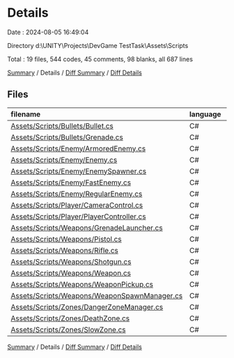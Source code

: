 # Details

Date : 2024-08-05 16:49:04

Directory d:\\UNITY\\Projects\\DevGame TestTask\\Assets\\Scripts

Total : 19 files,  544 codes, 45 comments, 98 blanks, all 687 lines

[Summary](results.md) / Details / [Diff Summary](diff.md) / [Diff Details](diff-details.md)

## Files
| filename | language | code | comment | blank | total |
| :--- | :--- | ---: | ---: | ---: | ---: |
| [Assets/Scripts/Bullets/Bullet.cs](/Assets/Scripts/Bullets/Bullet.cs) | C# | 24 | 0 | 5 | 29 |
| [Assets/Scripts/Bullets/Grenade.cs](/Assets/Scripts/Bullets/Grenade.cs) | C# | 28 | 3 | 5 | 36 |
| [Assets/Scripts/Enemy/ArmoredEnemy.cs](/Assets/Scripts/Enemy/ArmoredEnemy.cs) | C# | 9 | 0 | 1 | 10 |
| [Assets/Scripts/Enemy/Enemy.cs](/Assets/Scripts/Enemy/Enemy.cs) | C# | 35 | 1 | 8 | 44 |
| [Assets/Scripts/Enemy/EnemySpawner.cs](/Assets/Scripts/Enemy/EnemySpawner.cs) | C# | 81 | 0 | 14 | 95 |
| [Assets/Scripts/Enemy/FastEnemy.cs](/Assets/Scripts/Enemy/FastEnemy.cs) | C# | 9 | 0 | 1 | 10 |
| [Assets/Scripts/Enemy/RegularEnemy.cs](/Assets/Scripts/Enemy/RegularEnemy.cs) | C# | 9 | 0 | 1 | 10 |
| [Assets/Scripts/Player/CameraControl.cs](/Assets/Scripts/Player/CameraControl.cs) | C# | 35 | 0 | 9 | 44 |
| [Assets/Scripts/Player/PlayerController.cs](/Assets/Scripts/Player/PlayerController.cs) | C# | 68 | 0 | 10 | 78 |
| [Assets/Scripts/Weapons/GrenadeLauncher.cs](/Assets/Scripts/Weapons/GrenadeLauncher.cs) | C# | 34 | 1 | 6 | 41 |
| [Assets/Scripts/Weapons/Pistol.cs](/Assets/Scripts/Weapons/Pistol.cs) | C# | 23 | 0 | 4 | 27 |
| [Assets/Scripts/Weapons/Rifle.cs](/Assets/Scripts/Weapons/Rifle.cs) | C# | 23 | 0 | 4 | 27 |
| [Assets/Scripts/Weapons/Shotgun.cs](/Assets/Scripts/Weapons/Shotgun.cs) | C# | 34 | 0 | 6 | 40 |
| [Assets/Scripts/Weapons/Weapon.cs](/Assets/Scripts/Weapons/Weapon.cs) | C# | 5 | 38 | 2 | 45 |
| [Assets/Scripts/Weapons/WeaponPickup.cs](/Assets/Scripts/Weapons/WeaponPickup.cs) | C# | 17 | 0 | 3 | 20 |
| [Assets/Scripts/Weapons/WeaponSpawnManager.cs](/Assets/Scripts/Weapons/WeaponSpawnManager.cs) | C# | 20 | 0 | 7 | 27 |
| [Assets/Scripts/Zones/DangerZoneManager.cs](/Assets/Scripts/Zones/DangerZoneManager.cs) | C# | 52 | 0 | 6 | 58 |
| [Assets/Scripts/Zones/DeathZone.cs](/Assets/Scripts/Zones/DeathZone.cs) | C# | 11 | 2 | 2 | 15 |
| [Assets/Scripts/Zones/SlowZone.cs](/Assets/Scripts/Zones/SlowZone.cs) | C# | 27 | 0 | 4 | 31 |

[Summary](results.md) / Details / [Diff Summary](diff.md) / [Diff Details](diff-details.md)